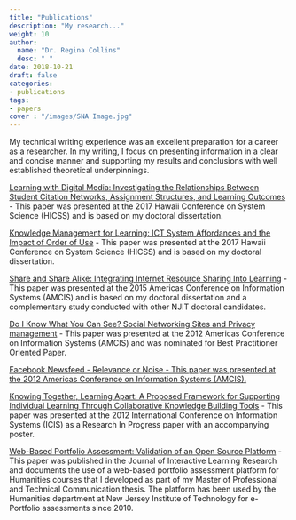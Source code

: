 ```yaml
---
title: "Publications"
description: "My research..."
weight: 10
author:
  name: "Dr. Regina Collins"
  desc: " "
date: 2018-10-21
draft: false
categories:
- publications
tags:
- papers
cover : "/images/SNA Image.jpg"
---
```

My technical writing experience was an excellent preparation for a career as a researcher. In my writing, I focus on presenting information in a clear and concise manner and supporting my results and conclusions with well established theoretical underpinnings.
<p>
<a href="/publication/Learning with DM.pdf">Learning with Digital Media: Investigating the Relationships Between Student Citation Networks, Assignment Structures, and Learning Outcomes</a> - This paper was presented at the 2017 Hawaii Conference on System Science (HICSS) and is based on my doctoral dissertation.</p>
<p>
<a href="/publication/KM For Learning.pdf">Knowledge Management for Learning: ICT System Affordances and the Impact of Order of Use</a> - This paper was presented at the 2017 Hawaii Conference on System Science (HICSS) and is based on my doctoral dissertation.</p>
<p>
<a href="/publication/Share Alike.pdf">Share and Share Alike: Integrating Internet Resource Sharing Into Learning</a> - This paper was presented at the 2015 Americas Conference on Information Systems (AMCIS) and is based on my doctoral dissertation and a complementary study conducted with other NJIT doctoral candidates.
<p>
<a href="/publication/Do I Know What You Can See.pdf">Do I Know What You Can See? Social Networking Sites and Privacy management</a> - This paper was presented at the 2012 Americas Conference on Information Systems (AMCIS) and was nominated for Best Practitioner Oriented Paper.
<p>
<a href="/publication/Facebook Newsfeed.pdf">Facebook Newsfeed - Relevance or Noise - This paper was presented at the 2012 Americas Conference on Information Systems (AMCIS).
<p>
<a href="/publication/Hybrid Framework.pdf">Knowing Together, Learning Apart: A Proposed Framework for Supporting Individual Learning Through Collaborative Knowledge Building Tools</a> - This paper was presented at the 2012 International Conference on Information Systems (ICIS) as a Research In Progress paper with an accompanying poster.
<p>
<a href="/publication/Webpaa.pdf">Web-Based Portfolio Assessment: Validation of an Open Source Platform</a> - This paper was published in the Journal of Interactive Learning Research and documents the use of a web-based portfolio assessment platform for Humanities courses that I developed as part of my Master of Professional and Technical Communication thesis. The platform has been used by the Humanities department at New Jersey Institute of Technology for e-Portfolio assessments since 2010.
